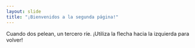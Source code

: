 ```yaml
---
layout: slide
title: "¡Bienvenidos a la segunda página!"
---
```

Cuando dos pelean, un tercero ríe.
¡Utiliza la flecha hacia la izquierda para volver!
